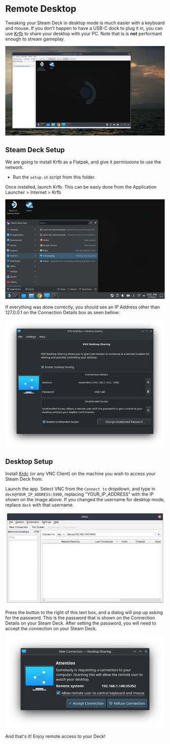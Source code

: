 # Remote Desktop

Tweaking your Steam Deck in desktop mode is much easier with a keyboard and mouse. If you don't happen to have a USB-C dock to plug it in, you can use [Krfb](https://userbase.kde.org/Krfb) to share your desktop with your PC. Note that is is **not** performant enough to stream gameplay. 

![remote-desktop demo](.screenshots/remote-desktop-demo.png)

## Steam Deck Setup

We are going to install Krfb as a Flatpak, and give it permissions to use the network. 


- Run the `setup.sh` script from this folder. 

Once installed, launch Krfb. This can be easly done from the Application Launcher > Internet > Krfb

![Launching krfb](.screenshots/launching-krfb.png)


If everything was done correctly, you should see an IP Address other than 127.0.0.1 on the Connection Details box as seen bellow: 

![krfb startup](.screenshots/krfb-startup.png)

## Desktop Setup

Install [Krdc](https://userbase.kde.org/Krdc) (or any VNC Client) on the machine you wish to access your Steam Deck from.

Launch the app. Select VNC from the `Connect to` dropdown, and type in `deck@YOUR_IP_ADDRESS:5900`, replacing "YOUR_IP_ADDRESS" with the IP shown on the image above. If you changed the username for desktop mode, replace `deck` with that username. 


![krdc config](.screenshots/krdc-connect.png)

Press the button to the right of this text box, and a dialog will pop up asking for the password. This is the password that is shown on the Connection Details on your Steam Deck. After setting the password, you will need to accept the connection on your Steam Deck. 

![Allow Access](.screenshots/allow-access.png)

And that's it! Enjoy remote access to your Deck! 